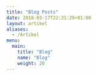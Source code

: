 ```yaml
---
title: "Blog Posts"
date: 2018-03-17T22:31:29+01:00
layout: artikel
aliases:
  - /Artikel
menu:
  main:
    title: "Blog"
    name: "Blog"
    weight: 20
---
```


